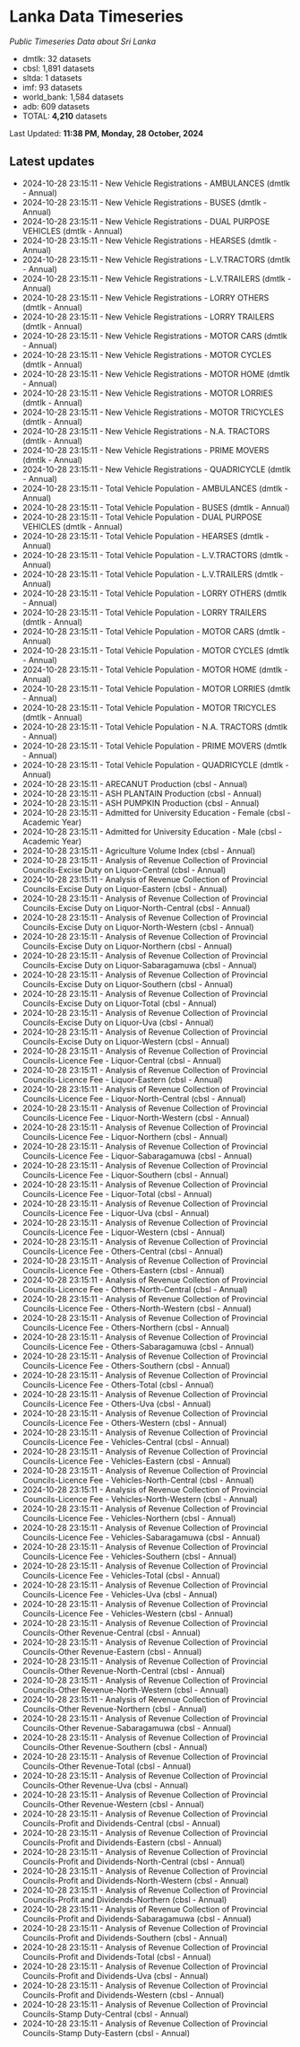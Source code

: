 # Lanka Data Timeseries
*Public Timeseries Data about Sri Lanka*

* dmtlk: 32 datasets
* cbsl: 1,891 datasets
* sltda: 1 datasets
* imf: 93 datasets
* world_bank: 1,584 datasets
* adb: 609 datasets
* TOTAL: **4,210** datasets

Last Updated: **11:38 PM, Monday, 28 October, 2024**

## Latest updates

* 2024-10-28 23:15:11 - New Vehicle Registrations - AMBULANCES (dmtlk - Annual)
* 2024-10-28 23:15:11 - New Vehicle Registrations - BUSES (dmtlk - Annual)
* 2024-10-28 23:15:11 - New Vehicle Registrations - DUAL PURPOSE VEHICLES (dmtlk - Annual)
* 2024-10-28 23:15:11 - New Vehicle Registrations - HEARSES (dmtlk - Annual)
* 2024-10-28 23:15:11 - New Vehicle Registrations - L.V.TRACTORS (dmtlk - Annual)
* 2024-10-28 23:15:11 - New Vehicle Registrations - L.V.TRAILERS (dmtlk - Annual)
* 2024-10-28 23:15:11 - New Vehicle Registrations - LORRY OTHERS (dmtlk - Annual)
* 2024-10-28 23:15:11 - New Vehicle Registrations - LORRY TRAILERS (dmtlk - Annual)
* 2024-10-28 23:15:11 - New Vehicle Registrations - MOTOR CARS (dmtlk - Annual)
* 2024-10-28 23:15:11 - New Vehicle Registrations - MOTOR CYCLES (dmtlk - Annual)
* 2024-10-28 23:15:11 - New Vehicle Registrations - MOTOR HOME (dmtlk - Annual)
* 2024-10-28 23:15:11 - New Vehicle Registrations - MOTOR LORRIES (dmtlk - Annual)
* 2024-10-28 23:15:11 - New Vehicle Registrations - MOTOR TRICYCLES (dmtlk - Annual)
* 2024-10-28 23:15:11 - New Vehicle Registrations - N.A. TRACTORS (dmtlk - Annual)
* 2024-10-28 23:15:11 - New Vehicle Registrations - PRIME MOVERS (dmtlk - Annual)
* 2024-10-28 23:15:11 - New Vehicle Registrations - QUADRICYCLE (dmtlk - Annual)
* 2024-10-28 23:15:11 - Total Vehicle Population - AMBULANCES (dmtlk - Annual)
* 2024-10-28 23:15:11 - Total Vehicle Population - BUSES (dmtlk - Annual)
* 2024-10-28 23:15:11 - Total Vehicle Population - DUAL PURPOSE VEHICLES (dmtlk - Annual)
* 2024-10-28 23:15:11 - Total Vehicle Population - HEARSES (dmtlk - Annual)
* 2024-10-28 23:15:11 - Total Vehicle Population - L.V.TRACTORS (dmtlk - Annual)
* 2024-10-28 23:15:11 - Total Vehicle Population - L.V.TRAILERS (dmtlk - Annual)
* 2024-10-28 23:15:11 - Total Vehicle Population - LORRY OTHERS (dmtlk - Annual)
* 2024-10-28 23:15:11 - Total Vehicle Population - LORRY TRAILERS (dmtlk - Annual)
* 2024-10-28 23:15:11 - Total Vehicle Population - MOTOR CARS (dmtlk - Annual)
* 2024-10-28 23:15:11 - Total Vehicle Population - MOTOR CYCLES (dmtlk - Annual)
* 2024-10-28 23:15:11 - Total Vehicle Population - MOTOR HOME (dmtlk - Annual)
* 2024-10-28 23:15:11 - Total Vehicle Population - MOTOR LORRIES (dmtlk - Annual)
* 2024-10-28 23:15:11 - Total Vehicle Population - MOTOR TRICYCLES (dmtlk - Annual)
* 2024-10-28 23:15:11 - Total Vehicle Population - N.A. TRACTORS (dmtlk - Annual)
* 2024-10-28 23:15:11 - Total Vehicle Population - PRIME MOVERS (dmtlk - Annual)
* 2024-10-28 23:15:11 - Total Vehicle Population - QUADRICYCLE (dmtlk - Annual)
* 2024-10-28 23:15:11 - ARECANUT Production (cbsl - Annual)
* 2024-10-28 23:15:11 - ASH PLANTAIN Production (cbsl - Annual)
* 2024-10-28 23:15:11 - ASH PUMPKIN Production (cbsl - Annual)
* 2024-10-28 23:15:11 - Admitted for University Education - Female (cbsl - Academic Year)
* 2024-10-28 23:15:11 - Admitted for University Education - Male (cbsl - Academic Year)
* 2024-10-28 23:15:11 - Agriculture Volume Index (cbsl - Annual)
* 2024-10-28 23:15:11 - Analysis of Revenue Collection of Provincial Councils-Excise Duty on Liquor-Central (cbsl - Annual)
* 2024-10-28 23:15:11 - Analysis of Revenue Collection of Provincial Councils-Excise Duty on Liquor-Eastern (cbsl - Annual)
* 2024-10-28 23:15:11 - Analysis of Revenue Collection of Provincial Councils-Excise Duty on Liquor-North-Central (cbsl - Annual)
* 2024-10-28 23:15:11 - Analysis of Revenue Collection of Provincial Councils-Excise Duty on Liquor-North-Western (cbsl - Annual)
* 2024-10-28 23:15:11 - Analysis of Revenue Collection of Provincial Councils-Excise Duty on Liquor-Northern (cbsl - Annual)
* 2024-10-28 23:15:11 - Analysis of Revenue Collection of Provincial Councils-Excise Duty on Liquor-Sabaragamuwa (cbsl - Annual)
* 2024-10-28 23:15:11 - Analysis of Revenue Collection of Provincial Councils-Excise Duty on Liquor-Southern (cbsl - Annual)
* 2024-10-28 23:15:11 - Analysis of Revenue Collection of Provincial Councils-Excise Duty on Liquor-Total (cbsl - Annual)
* 2024-10-28 23:15:11 - Analysis of Revenue Collection of Provincial Councils-Excise Duty on Liquor-Uva (cbsl - Annual)
* 2024-10-28 23:15:11 - Analysis of Revenue Collection of Provincial Councils-Excise Duty on Liquor-Western (cbsl - Annual)
* 2024-10-28 23:15:11 - Analysis of Revenue Collection of Provincial Councils-Licence Fee - Liquor-Central (cbsl - Annual)
* 2024-10-28 23:15:11 - Analysis of Revenue Collection of Provincial Councils-Licence Fee - Liquor-Eastern (cbsl - Annual)
* 2024-10-28 23:15:11 - Analysis of Revenue Collection of Provincial Councils-Licence Fee - Liquor-North-Central (cbsl - Annual)
* 2024-10-28 23:15:11 - Analysis of Revenue Collection of Provincial Councils-Licence Fee - Liquor-North-Western (cbsl - Annual)
* 2024-10-28 23:15:11 - Analysis of Revenue Collection of Provincial Councils-Licence Fee - Liquor-Northern (cbsl - Annual)
* 2024-10-28 23:15:11 - Analysis of Revenue Collection of Provincial Councils-Licence Fee - Liquor-Sabaragamuwa (cbsl - Annual)
* 2024-10-28 23:15:11 - Analysis of Revenue Collection of Provincial Councils-Licence Fee - Liquor-Southern (cbsl - Annual)
* 2024-10-28 23:15:11 - Analysis of Revenue Collection of Provincial Councils-Licence Fee - Liquor-Total (cbsl - Annual)
* 2024-10-28 23:15:11 - Analysis of Revenue Collection of Provincial Councils-Licence Fee - Liquor-Uva (cbsl - Annual)
* 2024-10-28 23:15:11 - Analysis of Revenue Collection of Provincial Councils-Licence Fee - Liquor-Western (cbsl - Annual)
* 2024-10-28 23:15:11 - Analysis of Revenue Collection of Provincial Councils-Licence Fee - Others-Central (cbsl - Annual)
* 2024-10-28 23:15:11 - Analysis of Revenue Collection of Provincial Councils-Licence Fee - Others-Eastern (cbsl - Annual)
* 2024-10-28 23:15:11 - Analysis of Revenue Collection of Provincial Councils-Licence Fee - Others-North-Central (cbsl - Annual)
* 2024-10-28 23:15:11 - Analysis of Revenue Collection of Provincial Councils-Licence Fee - Others-North-Western (cbsl - Annual)
* 2024-10-28 23:15:11 - Analysis of Revenue Collection of Provincial Councils-Licence Fee - Others-Northern (cbsl - Annual)
* 2024-10-28 23:15:11 - Analysis of Revenue Collection of Provincial Councils-Licence Fee - Others-Sabaragamuwa (cbsl - Annual)
* 2024-10-28 23:15:11 - Analysis of Revenue Collection of Provincial Councils-Licence Fee - Others-Southern (cbsl - Annual)
* 2024-10-28 23:15:11 - Analysis of Revenue Collection of Provincial Councils-Licence Fee - Others-Total (cbsl - Annual)
* 2024-10-28 23:15:11 - Analysis of Revenue Collection of Provincial Councils-Licence Fee - Others-Uva (cbsl - Annual)
* 2024-10-28 23:15:11 - Analysis of Revenue Collection of Provincial Councils-Licence Fee - Others-Western (cbsl - Annual)
* 2024-10-28 23:15:11 - Analysis of Revenue Collection of Provincial Councils-Licence Fee - Vehicles-Central (cbsl - Annual)
* 2024-10-28 23:15:11 - Analysis of Revenue Collection of Provincial Councils-Licence Fee - Vehicles-Eastern (cbsl - Annual)
* 2024-10-28 23:15:11 - Analysis of Revenue Collection of Provincial Councils-Licence Fee - Vehicles-North-Central (cbsl - Annual)
* 2024-10-28 23:15:11 - Analysis of Revenue Collection of Provincial Councils-Licence Fee - Vehicles-North-Western (cbsl - Annual)
* 2024-10-28 23:15:11 - Analysis of Revenue Collection of Provincial Councils-Licence Fee - Vehicles-Northern (cbsl - Annual)
* 2024-10-28 23:15:11 - Analysis of Revenue Collection of Provincial Councils-Licence Fee - Vehicles-Sabaragamuwa (cbsl - Annual)
* 2024-10-28 23:15:11 - Analysis of Revenue Collection of Provincial Councils-Licence Fee - Vehicles-Southern (cbsl - Annual)
* 2024-10-28 23:15:11 - Analysis of Revenue Collection of Provincial Councils-Licence Fee - Vehicles-Total (cbsl - Annual)
* 2024-10-28 23:15:11 - Analysis of Revenue Collection of Provincial Councils-Licence Fee - Vehicles-Uva (cbsl - Annual)
* 2024-10-28 23:15:11 - Analysis of Revenue Collection of Provincial Councils-Licence Fee - Vehicles-Western (cbsl - Annual)
* 2024-10-28 23:15:11 - Analysis of Revenue Collection of Provincial Councils-Other Revenue-Central (cbsl - Annual)
* 2024-10-28 23:15:11 - Analysis of Revenue Collection of Provincial Councils-Other Revenue-Eastern (cbsl - Annual)
* 2024-10-28 23:15:11 - Analysis of Revenue Collection of Provincial Councils-Other Revenue-North-Central (cbsl - Annual)
* 2024-10-28 23:15:11 - Analysis of Revenue Collection of Provincial Councils-Other Revenue-North-Western (cbsl - Annual)
* 2024-10-28 23:15:11 - Analysis of Revenue Collection of Provincial Councils-Other Revenue-Northern (cbsl - Annual)
* 2024-10-28 23:15:11 - Analysis of Revenue Collection of Provincial Councils-Other Revenue-Sabaragamuwa (cbsl - Annual)
* 2024-10-28 23:15:11 - Analysis of Revenue Collection of Provincial Councils-Other Revenue-Southern (cbsl - Annual)
* 2024-10-28 23:15:11 - Analysis of Revenue Collection of Provincial Councils-Other Revenue-Total (cbsl - Annual)
* 2024-10-28 23:15:11 - Analysis of Revenue Collection of Provincial Councils-Other Revenue-Uva (cbsl - Annual)
* 2024-10-28 23:15:11 - Analysis of Revenue Collection of Provincial Councils-Other Revenue-Western (cbsl - Annual)
* 2024-10-28 23:15:11 - Analysis of Revenue Collection of Provincial Councils-Profit and Dividends-Central (cbsl - Annual)
* 2024-10-28 23:15:11 - Analysis of Revenue Collection of Provincial Councils-Profit and Dividends-Eastern (cbsl - Annual)
* 2024-10-28 23:15:11 - Analysis of Revenue Collection of Provincial Councils-Profit and Dividends-North-Central (cbsl - Annual)
* 2024-10-28 23:15:11 - Analysis of Revenue Collection of Provincial Councils-Profit and Dividends-North-Western (cbsl - Annual)
* 2024-10-28 23:15:11 - Analysis of Revenue Collection of Provincial Councils-Profit and Dividends-Northern (cbsl - Annual)
* 2024-10-28 23:15:11 - Analysis of Revenue Collection of Provincial Councils-Profit and Dividends-Sabaragamuwa (cbsl - Annual)
* 2024-10-28 23:15:11 - Analysis of Revenue Collection of Provincial Councils-Profit and Dividends-Southern (cbsl - Annual)
* 2024-10-28 23:15:11 - Analysis of Revenue Collection of Provincial Councils-Profit and Dividends-Total (cbsl - Annual)
* 2024-10-28 23:15:11 - Analysis of Revenue Collection of Provincial Councils-Profit and Dividends-Uva (cbsl - Annual)
* 2024-10-28 23:15:11 - Analysis of Revenue Collection of Provincial Councils-Profit and Dividends-Western (cbsl - Annual)
* 2024-10-28 23:15:11 - Analysis of Revenue Collection of Provincial Councils-Stamp Duty-Central (cbsl - Annual)
* 2024-10-28 23:15:11 - Analysis of Revenue Collection of Provincial Councils-Stamp Duty-Eastern (cbsl - Annual)
